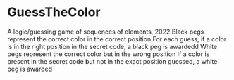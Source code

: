 # GuessTheColor
A logic/guessing game of sequences of elements, 2022
Black pegs represent the correct color in the correct position
  For each guess, if a color is in the right position in the secret code, a black peg is awardedd
White pegs represent the correct color but in the wrong position
  If a color is present in the secret code but not in the exact position guessed, a white peg is awarded
